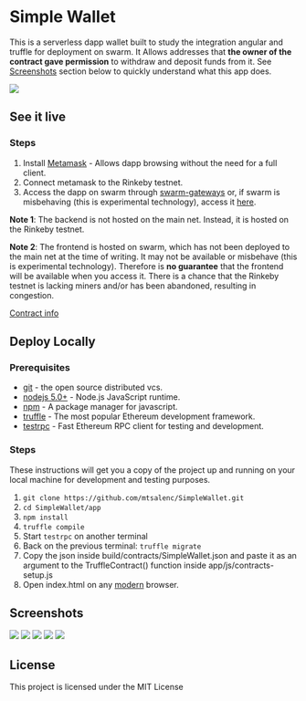 # Simple Wallet

This is a serverless dapp wallet built to study the integration angular and truffle for deployment on swarm.
It Allows addresses that **the owner of the contract gave permission** to withdraw and deposit funds from it.
See [Screenshots](#screenshots) section below to quickly understand what this app does.

![](https://raw.githubusercontent.com/mtsalenc/SimpleWallet/master/screenshots/technologies.png)

## See it live

### Steps
1. Install [Metamask](https://metamask.io/) - Allows dapp browsing without the need for a full client.
2. Connect metamask to the Rinkeby testnet.
3. Access the dapp on swarm through  [swarm-gateways](http://swarm-gateways.net/bzz:/d086e073a25d6822af98ca363cb4115b3a49a286f2af7722b545902c1b144124/index.html) or, if swarm is misbehaving (this is experimental technology), access it [here](mtsalenc.github.io/project-pages/simple-wallet).

**Note 1**: The backend is not hosted on the main net. Instead, it is hosted on the Rinkeby testnet.

**Note 2**: The frontend is hosted on swarm, which has not been deployed to the main net at the time of writing. It may not be available or misbehave (this is experimental technology).
Therefore is **no guarantee** that the frontend will be available when you access it. There is a chance that the Rinkeby testnet is lacking miners and/or has been abandoned, resulting in congestion.

[Contract info](https://rinkeby.etherscan.io/address/0x0a33f70dd9c9ff02c6fe41f02a94fe78c8d24db9)

## Deploy Locally
### Prerequisites

- [git](https://git-scm.com/-) - the open source distributed vcs.
- [nodejs 5.0+](https://github.com/nodejs/node) - Node.js JavaScript runtime.
- [npm](https://github.com/npm/npm) - A package manager for javascript.
- [truffle](https://github.com/trufflesuite/truffle) - The most popular Ethereum development framework.
- [testrpc](https://github.com/ethereumjs/testrpc) - Fast Ethereum RPC client for testing and development.

### Steps

These instructions will get you a copy of the project up and running on your local machine for development and testing purposes.

1. `git clone https://github.com/mtsalenc/SimpleWallet.git`
2. `cd SimpleWallet/app`
3. `npm install`
4. `truffle compile`
5. Start `testrpc` on another terminal
6. Back on the previous terminal: `truffle migrate`
7. Copy the json inside build/contracts/SimpleWallet.json and paste it as an argument to the TruffleContract() function inside app/js/contracts-setup.js
8. Open index.html on any [modern](https://browsehappy.com/) browser.

## Screenshots

![](https://raw.githubusercontent.com/mtsalenc/SimpleWallet/master/screenshots/2017-06-24-193652_1366x768_scrot.png)
![](https://raw.githubusercontent.com/mtsalenc/SimpleWallet/master/screenshots/2017-06-24-193729_1366x768_scrot.png)
![](https://raw.githubusercontent.com/mtsalenc/SimpleWallet/master/screenshots/2017-06-24-193744_1366x768_scrot.png)
![](https://raw.githubusercontent.com/mtsalenc/SimpleWallet/master/screenshots/2017-06-24-193828_1366x768_scrot.png)
![](https://raw.githubusercontent.com/mtsalenc/SimpleWallet/master/screenshots/2017-06-24-194253_1366x768_scrot.png)


## License
This project is licensed under the MIT License
